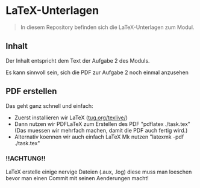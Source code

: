 # LaTeX-Unterlagen

> In diesem Repository befinden sich die LaTeX-Unterlagen zum Modul.

## Inhalt

Der Inhalt entspricht dem Text der Aufgabe 2 des Moduls.

Es kann sinnvoll sein, sich die PDF zur Aufgabe 2 noch einmal
anzusehen


## PDF erstellen

Das geht ganz schnell und einfach:

- Zuerst installieren wir LaTeX ([tug.org/texlive/](https://tug.org/texlive/))
- Dann nutzen wir PDFLaTeX zum Erstellen des PDF
	"pdflatex ./task.tex" (Das muessen wir mehrfach machen, damit die PDF auch fertig wird.)
- Alternativ koennen wir auch einfach LaTeX Mk nutzen 
	"latexmk -pdf ./task.tex"


### !!ACHTUNG!!

LaTeX erstelle einige nervige Dateien (.aux, .log) diese muss man loeschen bevor
man einen Commit mit seinen Aenderungen macht!
